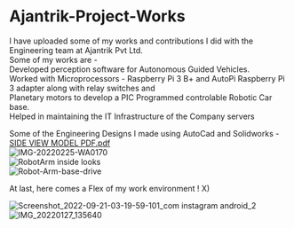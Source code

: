 # Ajantrik-Project-Works
I have uploaded some of my works and contributions I did with the Engineering team at Ajantrik Pvt Ltd.<br />
Some of my works are - <br />
Developed perception software for Autonomous Guided Vehicles.<br />
Worked with Microprocessors - Raspberry Pi 3 B+ and AutoPi Raspberry Pi 3 adapter along with relay switches and<br />
Planetary motors to develop a PIC Programmed controlable Robotic Car base.<br />
Helped in maintaining the IT Infrastructure of the Company servers<br />

Some of the Engineering Designs I made using AutoCad and Solidworks - <br />
[SIDE VIEW MODEL PDF.pdf](https://github.com/SwapnilSaha59/Ajantrik-Project-Works/files/9611438/SIDE.VIEW.MODEL.PDF.pdf)<br />
![IMG-20220225-WA0170](https://user-images.githubusercontent.com/75140674/191370553-d055b5cd-1eac-4d55-b94e-560b8e10a1cc.jpg)<br />
![RobotArm inside looks](https://user-images.githubusercontent.com/75140674/191370586-f0fdd01a-41b9-4c3d-b023-f21f9f7cb786.png)<br />
![Robot-Arm-base-drive](https://user-images.githubusercontent.com/75140674/191370594-4de5842b-7d90-4305-801f-0b7904b40c27.png)<br />

At last, here comes a Flex of my work environment ! X) <br />

![Screenshot_2022-09-21-03-19-59-101_com instagram android_2](https://user-images.githubusercontent.com/75140674/191373576-51b32815-01d5-45f1-8b29-98fb9e5c2503.jpg)<br />
![IMG_20220127_135640](https://user-images.githubusercontent.com/75140674/191373589-d2566c9d-d866-4c5b-87f0-27c13610bc2e.jpg)
